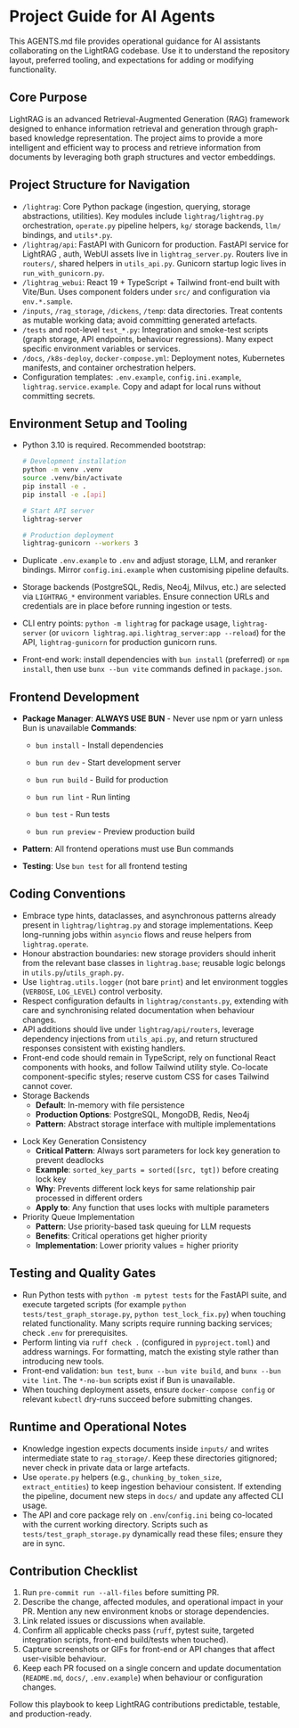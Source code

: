 # Project Guide for AI Agents

This AGENTS.md file provides operational guidance for AI assistants collaborating on the LightRAG codebase. Use it to understand the repository layout, preferred tooling, and expectations for adding or modifying functionality.

## Core Purpose

LightRAG is an advanced Retrieval-Augmented Generation (RAG) framework designed to enhance information retrieval and generation through graph-based knowledge representation. The project aims to provide a more intelligent and efficient way to process and retrieve information from documents by leveraging both graph structures and vector embeddings.

## Project Structure for Navigation

- `/lightrag`: Core Python package (ingestion, querying, storage abstractions, utilities). Key modules include `lightrag/lightrag.py` orchestration, `operate.py` pipeline helpers, `kg/` storage backends, `llm/` bindings, and `utils*.py`.
- `/lightrag/api`: FastAPI with Gunicorn for production. FastAPI service for LightRAG , auth, WebUI assets live in `lightrag_server.py`. Routers live in `routers/`, shared helpers in `utils_api.py`. Gunicorn startup logic lives in `run_with_gunicorn.py`.
- `/lightrag_webui`: React 19 + TypeScript + Tailwind front-end built with Vite/Bun. Uses component folders under `src/` and configuration via `env.*.sample`.
- `/inputs`, `/rag_storage`, `/dickens`, `/temp`: data directories. Treat contents as mutable working data; avoid committing generated artefacts.
- `/tests` and root-level `test_*.py`: Integration and smoke-test scripts (graph storage, API endpoints, behaviour regressions). Many expect specific environment variables or services.
- `/docs`, `/k8s-deploy`, `docker-compose.yml`: Deployment notes, Kubernetes manifests, and container orchestration helpers.
- Configuration templates: `.env.example`, `config.ini.example`, `lightrag.service.example`. Copy and adapt for local runs without committing secrets.

## Environment Setup and Tooling

- Python 3.10 is required. Recommended bootstrap:

  ```bash
  # Development installation
  python -m venv .venv
  source .venv/bin/activate
  pip install -e .
  pip install -e .[api]

  # Start API server
  lightrag-server

  # Production deployment
  lightrag-gunicorn --workers 3
  ```

- Duplicate `.env.example` to `.env` and adjust storage, LLM, and reranker bindings. Mirror `config.ini.example` when customising pipeline defaults.
- Storage backends (PostgreSQL, Redis, Neo4j, Milvus, etc.) are selected via `LIGHTRAG_*` environment variables. Ensure connection URLs and credentials are in place before running ingestion or tests.
- CLI entry points: `python -m lightrag` for package usage, `lightrag-server` (or `uvicorn lightrag.api.lightrag_server:app --reload`) for the API, `lightrag-gunicorn` for production gunicorn runs.
- Front-end work: install dependencies with `bun install` (preferred) or `npm install`, then use `bunx --bun vite` commands defined in `package.json`.

## Frontend Development

- **Package Manager**: **ALWAYS USE BUN** - Never use npm or yarn unless Bun is unavailable
  **Commands**:
  - `bun install` - Install dependencies

  - `bun run dev` - Start development server

  - `bun run build` - Build for production

  - `bun run lint` - Run linting

  - `bun test` - Run tests

  - `bun run preview` - Preview production build

- **Pattern**: All frontend operations must use Bun commands
- **Testing**: Use `bun test` for all frontend testing

## Coding Conventions

- Embrace type hints, dataclasses, and asynchronous patterns already present in `lightrag/lightrag.py` and storage implementations. Keep long-running jobs within `asyncio` flows and reuse helpers from `lightrag.operate`.
- Honour abstraction boundaries: new storage providers should inherit from the relevant base classes in `lightrag.base`; reusable logic belongs in `utils.py`/`utils_graph.py`.
- Use `lightrag.utils.logger` (not bare `print`) and let environment toggles (`VERBOSE`, `LOG_LEVEL`) control verbosity.
- Respect configuration defaults in `lightrag/constants.py`, extending with care and synchronising related documentation when behaviour changes.
- API additions should live under `lightrag/api/routers`, leverage dependency injections from `utils_api.py`, and return structured responses consistent with existing handlers.
- Front-end code should remain in TypeScript, rely on functional React components with hooks, and follow Tailwind utility style. Co-locate component-specific styles; reserve custom CSS for cases Tailwind cannot cover.
- Storage Backends
  - **Default**: In-memory with file persistence
  - **Production Options**: PostgreSQL, MongoDB, Redis, Neo4j
  - **Pattern**: Abstract storage interface with multiple implementations

* Lock Key Generation Consistency
  - **Critical Pattern**: Always sort parameters for lock key generation to prevent deadlocks
  - **Example**: `sorted_key_parts = sorted([src, tgt])` before creating lock key
  - **Why**: Prevents different lock keys for same relationship pair processed in different orders
  - **Apply to**: Any function that uses locks with multiple parameters
* Priority Queue Implementation
  - **Pattern**: Use priority-based task queuing for LLM requests
  - **Benefits**: Critical operations get higher priority
  - **Implementation**: Lower priority values = higher priority

## Testing and Quality Gates

- Run Python tests with `python -m pytest tests` for the FastAPI suite, and execute targeted scripts (for example `python tests/test_graph_storage.py`, `python test_lock_fix.py`) when touching related functionality. Many scripts require running backing services; check `.env` for prerequisites.
- Perform linting via `ruff check .` (configured in `pyproject.toml`) and address warnings. For formatting, match the existing style rather than introducing new tools.
- Front-end validation: `bun test`, `bunx --bun vite build`, and `bunx --bun vite lint`. The `*-no-bun` scripts exist if Bun is unavailable.
- When touching deployment assets, ensure `docker-compose config` or relevant `kubectl` dry-runs succeed before submitting changes.

## Runtime and Operational Notes

- Knowledge ingestion expects documents inside `inputs/` and writes intermediate state to `rag_storage/`. Keep these directories gitignored; never check in private data or large artefacts.
- Use `operate.py` helpers (e.g., `chunking_by_token_size`, `extract_entities`) to keep ingestion behaviour consistent. If extending the pipeline, document new steps in `docs/` and update any affected CLI usage.
- The API and core package rely on `.env`/`config.ini` being co-located with the current working directory. Scripts such as `tests/test_graph_storage.py` dynamically read these files; ensure they are in sync.

## Contribution Checklist

1. Run `pre-commit run --all-files` before sumitting PR.
2. Describe the change, affected modules, and operational impact in your PR. Mention any new environment knobs or storage dependencies.
3. Link related issues or discussions when available.
4. Confirm all applicable checks pass (`ruff`, pytest suite, targeted integration scripts, front-end build/tests when touched).
5. Capture screenshots or GIFs for front-end or API changes that affect user-visible behaviour.
6. Keep each PR focused on a single concern and update documentation (`README.md`, `docs/`, `.env.example`) when behaviour or configuration changes.

Follow this playbook to keep LightRAG contributions predictable, testable, and production-ready.

